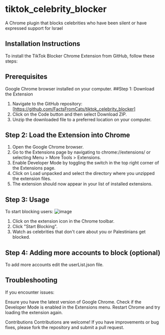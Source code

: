 # tiktok_celebrity_blocker
A Chrome plugin that blocks celebrities who have been silent or have expressed support for Israel

## Installation Instructions
To install the TikTok Blocker Chrome Extension from GitHub, follow these steps:

## Prerequisites
Google Chrome browser installed on your computer.
##Step 1: Download the Extension
1. Navigate to the GitHub repository: [https://github.com/FactsFromCats/tiktok_celebrity_blocker]
2. Click on the Code button and then select Download ZIP.
3. Unzip the downloaded file to a preferred location on your computer.

## Step 2: Load the Extension into Chrome
1. Open the Google Chrome browser.
2. Go to the Extensions page by navigating to chrome://extensions/ or selecting Menu > More Tools > Extensions.
3. Enable Developer Mode by toggling the switch in the top right corner of the Extensions page.
4. Click on Load unpacked and select the directory where you unzipped the extension files.
5. The extension should now appear in your list of installed extensions.

## Step 3: Usage
To start blocking users:
![image](https://github.com/FactsFromCats/tiktok_celebrity_blocker/assets/169418602/bc435ae2-4cae-4e71-913d-378329d90edb)
1. Click on the extension icon in the Chrome toolbar.
2. Click "Start Blocking".
3. Watch as celebrities that don't care about you or Palestinians get blocked.

## Step 4: Adding more accounts to block (optional)
To add more accounts edit the userList.json file.


## Troubleshooting
If you encounter issues:

Ensure you have the latest version of Google Chrome.
Check if the Developer Mode is enabled in the Extensions menu.
Restart Chrome and try loading the extension again.

Contributions
Contributions are welcome! If you have improvements or bug fixes, please fork the repository and submit a pull request.

